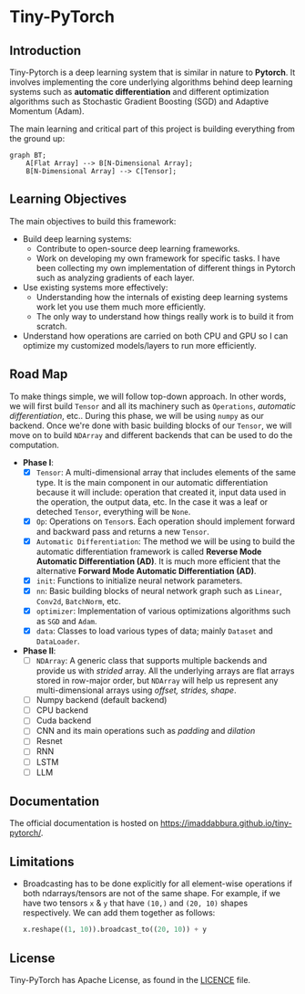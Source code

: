 # Tiny-PyTorch

## Introduction

Tiny-Pytorch is a deep learning system that is similar in nature to **Pytorch**. It involves implementing the core underlying algorithms behind deep learning systems such as **automatic differentiation** and different optimization algorithms such as Stochastic Gradient Boosting (SGD) and Adaptive Momentum (Adam).

The main learning and critical part of this project is building everything from the ground up:

```mermaid
graph BT;
    A[Flat Array] --> B[N-Dimensional Array];
    B[N-Dimensional Array] --> C[Tensor];
```

## Learning Objectives

The main objectives to build this framework:

- Build deep learning systems:
  - Contribute to open-source deep learning frameworks.
  - Work on developing my own framework for specific tasks. I have been collecting my own implementation of different things in Pytorch such as analyzing gradients of each layer.
- Use existing systems more effectively:
  - Understanding how the internals of existing deep learning systems work let you use them much more efficiently.
  - The only way to understand how things really work is to build it from scratch.
- Understand how operations are carried on both CPU and GPU so I can optimize my customized models/layers to run more efficiently.

## Road Map

To make things simple, we will follow top-down approach. In other words, we
will first build `Tensor` and all its machinery such as `Operations`,
_automatic differentiation_, etc.. During this phase, we will be using `numpy`
as our backend. Once we're done with basic building blocks of our `Tensor`, we
will move on to build `NDArray` and different backends that can be used to do
the computation.

- **Phase I**:
  - [x] `Tensor`: A multi-dimensional array that includes elements of the same
        type. It is the main component in our automatic differentiation because it
        will include: operation that created it, input data used in the operation,
        the output data, etc. In the case it was a leaf or deteched `Tensor`,
        everything will be `None`.
  - [x] `Op`: Operations on `Tensor`s. Each operation should implement forward
        and backward pass and returns a new `Tensor`.
  - [x] `Automatic Differentiation`: The method we will be using to build the
        automatic differentiation framework is called **Reverse Mode Automatic
        Differentiation (AD)**. It is much more efficient that the alternative
        **Forward Mode Automatic Differentiation (AD)**.
  - [x] `init`: Functions to initialize neural network parameters.
  - [x] `nn`: Basic building blocks of neural network graph such as `Linear`,
        `Conv2d`, `BatchNorm`, etc.
  - [x] `optimizer`: Implementation of various optimizations algorithms such as
        `SGD` and `Adam`.
  - [x] `data`: Classes to load various types of data; mainly `Dataset` and
        `DataLoader`.
- **Phase II**:
  - [ ] `NDArray`: A generic class that supports multiple backends and
        provide us with _strided_ array. All the underlying arrays are flat
        arrays stored in row-major order, but `NDArray` will help us represent
        any multi-dimensional arrays using _offset, strides, shape_.
  - [ ] Numpy backend (default backend)
  - [ ] CPU backend
  - [ ] Cuda backend
  - [ ] CNN and its main operations such as _padding_ and _dilation_
  - [ ] Resnet
  - [ ] RNN
  - [ ] LSTM
  - [ ] LLM

## Documentation

The official documentation is hosted on
https://imaddabbura.github.io/tiny-pytorch/.

## Limitations

- Broadcasting has to be done explicitly for all element-wise operations if
  both ndarrays/tensors are not of the same shape. For example, if we have two
  tensors `x` & `y` that have `(10,)` and `(20, 10)` shapes respectively. We
  can add them together as follows:
  ```python
  x.reshape((1, 10)).broadcast_to((20, 10)) + y
  ```

## License

Tiny-PyTorch has Apache License, as found in the [LICENCE](LICENSE) file.
